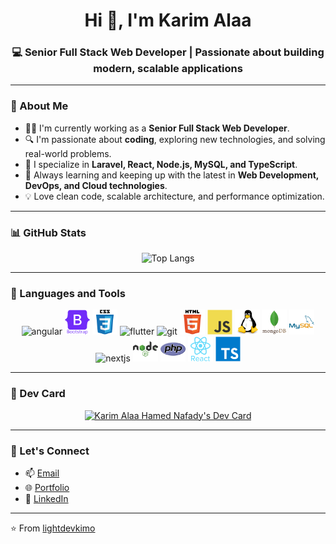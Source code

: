 <h1 align="center">Hi 👋, I'm Karim Alaa</h1>
<h3 align="center">💻 Senior Full Stack Web Developer | Passionate about building modern, scalable applications</h3>

---

### 🚀 About Me
- 👨‍💻 I'm currently working as a **Senior Full Stack Web Developer**.
- 🔍 I'm passionate about **coding**, exploring new technologies, and solving real-world problems.
- 💬 I specialize in **Laravel, React, Node.js, MySQL, and TypeScript**.
- 🌱 Always learning and keeping up with the latest in **Web Development, DevOps, and Cloud technologies**.
- 💡 Love clean code, scalable architecture, and performance optimization.

---

### 📊 GitHub Stats

<p align="center">
  <img src="https://github-readme-stats.vercel.app/api/top-langs/?username=lightdevkimo&hide=html,scss,css&layout=compact&theme=radical" alt="Top Langs" />
</p>

<!-- Uncomment this to show full GitHub stats
<p align="center">
  <img src="https://github-readme-stats.vercel.app/api?username=lightdevkimo&show_icons=true&theme=radical&hide=contribs,issues" alt="Karim's GitHub stats" />
</p>
-->

---

### 🧠 Languages and Tools

<p align="center">
  <img src="https://angular.io/assets/images/logos/angular/angular.svg" alt="angular" width="40" height="40"/>
  <img src="https://raw.githubusercontent.com/devicons/devicon/master/icons/bootstrap/bootstrap-plain-wordmark.svg" alt="bootstrap" width="40" height="40"/>
  <img src="https://raw.githubusercontent.com/devicons/devicon/master/icons/css3/css3-original-wordmark.svg" alt="css3" width="40" height="40"/>
  <img src="https://www.vectorlogo.zone/logos/flutterio/flutterio-icon.svg" alt="flutter" width="40" height="40"/>
  <img src="https://www.vectorlogo.zone/logos/git-scm/git-scm-icon.svg" alt="git" width="40" height="40"/>
  <img src="https://raw.githubusercontent.com/devicons/devicon/master/icons/html5/html5-original-wordmark.svg" alt="html5" width="40" height="40"/>
  <img src="https://raw.githubusercontent.com/devicons/devicon/master/icons/javascript/javascript-original.svg" alt="javascript" width="40" height="40"/>
  <img src="https://raw.githubusercontent.com/devicons/devicon/master/icons/linux/linux-original.svg" alt="linux" width="40" height="40"/>
  <img src="https://raw.githubusercontent.com/devicons/devicon/master/icons/mongodb/mongodb-original-wordmark.svg" alt="mongodb" width="40" height="40"/>
  <img src="https://raw.githubusercontent.com/devicons/devicon/master/icons/mysql/mysql-original-wordmark.svg" alt="mysql" width="40" height="40"/>
  <img src="https://cdn.worldvectorlogo.com/logos/nextjs-2.svg" alt="nextjs" width="40" height="40"/>
  <img src="https://raw.githubusercontent.com/devicons/devicon/master/icons/nodejs/nodejs-original-wordmark.svg" alt="nodejs" width="40" height="40"/>
  <img src="https://raw.githubusercontent.com/devicons/devicon/master/icons/php/php-original.svg" alt="php" width="40" height="40"/>
  <img src="https://raw.githubusercontent.com/devicons/devicon/master/icons/react/react-original-wordmark.svg" alt="react" width="40" height="40"/>
  <img src="https://raw.githubusercontent.com/devicons/devicon/master/icons/typescript/typescript-original.svg" alt="typescript" width="40" height="40"/>
</p>

---

### 💼 Dev Card

<p align="center">
  <a href="https://app.daily.dev/karimnafady">
    <img src="https://api.daily.dev/devcards/61a039c759e247d9957c3ddfacf80c23.png?r=vw0" width="300" alt="Karim Alaa Hamed Nafady's Dev Card"/>
  </a>
</p>

---

### 🔗 Let's Connect
- 📫 [Email](mailto:karimalaahamed@outlook.com)
- 🌐 [Portfolio](https://devtech.click)
- 💼 [LinkedIn](https://www.linkedin.com/in/karim-alaa-218495181/)

---

⭐️ From [lightdevkimo](https://github.com/lightdevkimo)
